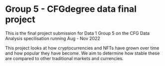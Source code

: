 # Group 5 - CFGdegree data final project

This is the final project submission for Data 1 Group 5 on the CFG Data Analysis specilisation running Aug - Nov 2022

This project looks at how cryptocurrencies and NFTs have grown over time and how popular they have become.  We aim to determine how stable these are compared to other traditional markets and currencies. 

